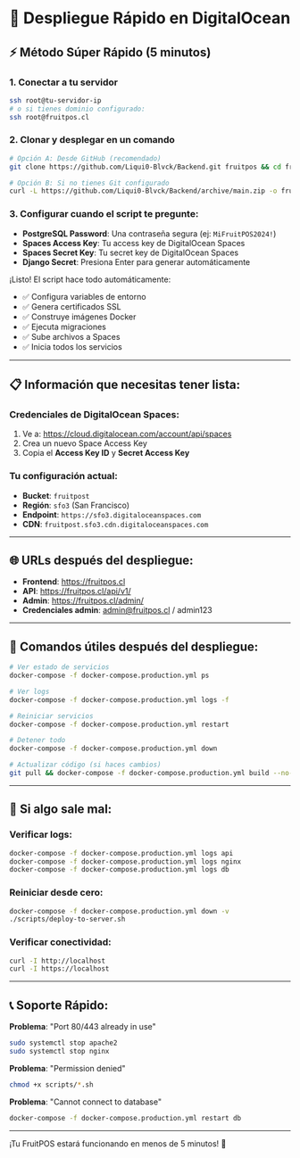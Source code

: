 # 🚀 Despliegue Rápido en DigitalOcean

## ⚡ Método Súper Rápido (5 minutos)

### 1. Conectar a tu servidor
```bash
ssh root@tu-servidor-ip
# o si tienes dominio configurado:
ssh root@fruitpos.cl
```

### 2. Clonar y desplegar en un comando
```bash
# Opción A: Desde GitHub (recomendado)
git clone https://github.com/Liqui0-Blvck/Backend.git fruitpos && cd fruitpos && chmod +x scripts/deploy-to-server.sh && ./scripts/deploy-to-server.sh

# Opción B: Si no tienes Git configurado
curl -L https://github.com/Liqui0-Blvck/Backend/archive/main.zip -o fruitpos.zip && unzip fruitpos.zip && mv Backend-main fruitpos && cd fruitpos && chmod +x scripts/deploy-to-server.sh && ./scripts/deploy-to-server.sh
```

### 3. Configurar cuando el script te pregunte:
- **PostgreSQL Password**: Una contraseña segura (ej: `MiFruitPOS2024!`)
- **Spaces Access Key**: Tu access key de DigitalOcean Spaces
- **Spaces Secret Key**: Tu secret key de DigitalOcean Spaces
- **Django Secret**: Presiona Enter para generar automáticamente

¡Listo! El script hace todo automáticamente:
- ✅ Configura variables de entorno
- ✅ Genera certificados SSL
- ✅ Construye imágenes Docker
- ✅ Ejecuta migraciones
- ✅ Sube archivos a Spaces
- ✅ Inicia todos los servicios

---

## 📋 Información que necesitas tener lista:

### Credenciales de DigitalOcean Spaces:
1. Ve a: https://cloud.digitalocean.com/account/api/spaces
2. Crea un nuevo Space Access Key
3. Copia el **Access Key ID** y **Secret Access Key**

### Tu configuración actual:
- **Bucket**: `fruitpost`
- **Región**: `sfo3` (San Francisco)
- **Endpoint**: `https://sfo3.digitaloceanspaces.com`
- **CDN**: `fruitpost.sfo3.cdn.digitaloceanspaces.com`

---

## 🌐 URLs después del despliegue:

- **Frontend**: https://fruitpos.cl
- **API**: https://fruitpos.cl/api/v1/
- **Admin**: https://fruitpos.cl/admin/
- **Credenciales admin**: admin@fruitpos.cl / admin123

---

## 🔧 Comandos útiles después del despliegue:

```bash
# Ver estado de servicios
docker-compose -f docker-compose.production.yml ps

# Ver logs
docker-compose -f docker-compose.production.yml logs -f

# Reiniciar servicios
docker-compose -f docker-compose.production.yml restart

# Detener todo
docker-compose -f docker-compose.production.yml down

# Actualizar código (si haces cambios)
git pull && docker-compose -f docker-compose.production.yml build --no-cache && docker-compose -f docker-compose.production.yml up -d
```

---

## 🚨 Si algo sale mal:

### Verificar logs:
```bash
docker-compose -f docker-compose.production.yml logs api
docker-compose -f docker-compose.production.yml logs nginx
docker-compose -f docker-compose.production.yml logs db
```

### Reiniciar desde cero:
```bash
docker-compose -f docker-compose.production.yml down -v
./scripts/deploy-to-server.sh
```

### Verificar conectividad:
```bash
curl -I http://localhost
curl -I https://localhost
```

---

## 📞 Soporte Rápido:

**Problema**: "Port 80/443 already in use"
```bash
sudo systemctl stop apache2
sudo systemctl stop nginx
```

**Problema**: "Permission denied"
```bash
chmod +x scripts/*.sh
```

**Problema**: "Cannot connect to database"
```bash
docker-compose -f docker-compose.production.yml restart db
```

---

¡Tu FruitPOS estará funcionando en menos de 5 minutos! 🎉
